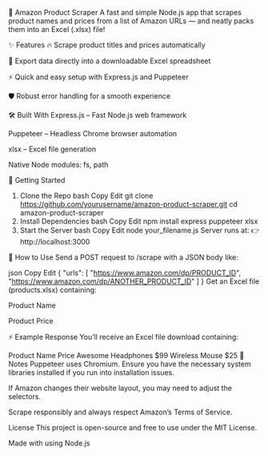 🚀 Amazon Product Scraper
A fast and simple Node.js app that scrapes product names and prices from a list of Amazon URLs — and neatly packs them into an Excel (.xlsx) file!

✨ Features
🔥 Scrape product titles and prices automatically

📄 Export data directly into a downloadable Excel spreadsheet

⚡ Quick and easy setup with Express.js and Puppeteer

🛡️ Robust error handling for a smooth experience

🛠️ Built With
Express.js – Fast Node.js web framework

Puppeteer – Headless Chrome browser automation

xlsx – Excel file generation

Native Node modules: fs, path

🚀 Getting Started
1. Clone the Repo
bash
Copy
Edit
git clone https://github.com/yourusername/amazon-product-scraper.git
cd amazon-product-scraper
2. Install Dependencies
bash
Copy
Edit
npm install express puppeteer xlsx
3. Start the Server
bash
Copy
Edit
node your_filename.js
Server runs at:
👉 http://localhost:3000

📩 How to Use
Send a POST request to /scrape with a JSON body like:

json
Copy
Edit
{
  "urls": [
    "https://www.amazon.com/dp/PRODUCT_ID",
    "https://www.amazon.com/dp/ANOTHER_PRODUCT_ID"
  ]
}
Get an Excel file (products.xlsx) containing:

Product Name

Product Price

⚡ Example Response
You’ll receive an Excel file download containing:


Product Name	Price
Awesome Headphones	$99
Wireless Mouse	$25
🧠 Notes
Puppeteer uses Chromium. Ensure you have the necessary system libraries installed if you run into installation issues.

If Amazon changes their website layout, you may need to adjust the selectors.

Scrape responsibly and always respect Amazon’s Terms of Service.

 License
This project is open-source and free to use under the MIT License.

Made with  using Node.js

